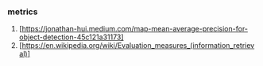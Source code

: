 ### metrics

1. [https://jonathan-hui.medium.com/map-mean-average-precision-for-object-detection-45c121a31173]
2. [https://en.wikipedia.org/wiki/Evaluation_measures_(information_retrieval)]

